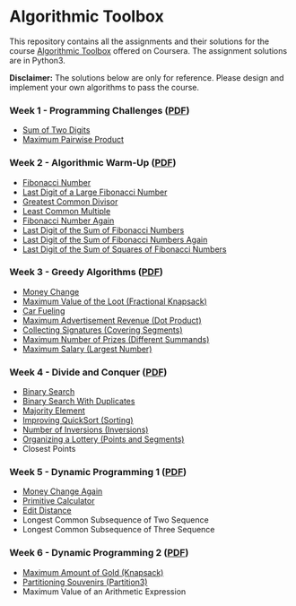 # Algorithmic Toolbox
This repository contains all the assignments and their solutions for the course [Algorithmic Toolbox](https://www.coursera.org/learn/algorithmic-toolbox?specialization=data-structures-algorithms) offered on Coursera. The assignment solutions are in Python3.

__Disclaimer:__ The solutions below are only for reference. Please design and implement your own algorithms to pass the course.

### Week 1 - Programming Challenges ([PDF](https://github.com/murilogustineli/Data-Structures-and-Algorithms/blob/main/1-Algorithmic-Toolbox/Assignment-Descriptions/week1_programming_challenges.pdf))
- [Sum of Two Digits](https://github.com/murilogustineli/Data-Structures-and-Algorithms/blob/main/1-Algorithmic-Toolbox/Programming-Solutions/1.1-APlusB.py)
- [Maximum Pairwise Product](https://github.com/murilogustineli/Data-Structures-and-Algorithms/blob/main/1-Algorithmic-Toolbox/Programming-Solutions/1.2-max_pairwise_product_optimized.py)

### Week 2 - Algorithmic Warm-Up ([PDF](https://github.com/murilogustineli/Data-Structures-and-Algorithms/blob/main/1-Algorithmic-Toolbox/Assignment-Descriptions/week2_algorithmic_warmup.pdf))
- [Fibonacci Number](https://github.com/murilogustineli/Data-Structures-and-Algorithms/blob/main/1-Algorithmic-Toolbox/Programming-Solutions/2.1-fibonacci.py)
- [Last Digit of a Large Fibonacci Number](https://github.com/murilogustineli/Data-Structures-and-Algorithms/blob/main/1-Algorithmic-Toolbox/Programming-Solutions/2.2-fibonacci_last_digit.py)
- [Greatest Common Divisor](https://github.com/murilogustineli/Data-Structures-and-Algorithms/blob/main/1-Algorithmic-Toolbox/Programming-Solutions/2.3-gcd.py)
- [Least Common Multiple](https://github.com/murilogustineli/Data-Structures-and-Algorithms/blob/main/1-Algorithmic-Toolbox/Programming-Solutions/2.4-lcm.py)
- [Fibonacci Number Again](https://github.com/murilogustineli/Data-Structures-and-Algorithms/blob/main/1-Algorithmic-Toolbox/Programming-Solutions/2.5-fibonacci_huge.py)
- [Last Digit of the Sum of Fibonacci Numbers](https://github.com/murilogustineli/Data-Structures-and-Algorithms/blob/main/1-Algorithmic-Toolbox/Programming-Solutions/2.6-fibonacci_sum_last_digit.py)
- [Last Digit of the Sum of Fibonacci Numbers Again](https://github.com/murilogustineli/Data-Structures-and-Algorithms/blob/main/1-Algorithmic-Toolbox/Programming-Solutions/2.7-fibonacci_partial_sum.py)
- [Last Digit of the Sum of Squares of Fibonacci Numbers](https://github.com/murilogustineli/Data-Structures-and-Algorithms/blob/main/1-Algorithmic-Toolbox/Programming-Solutions/2.8-fibonacci_sum_squares.py)

### Week 3 - Greedy Algorithms ([PDF](https://github.com/murilogustineli/Data-Structures-and-Algorithms/blob/main/1-Algorithmic-Toolbox/Assignment-Descriptions/week3_greedy_algorithms.pdf))
- [Money Change](https://github.com/murilogustineli/Data-Structures-and-Algorithms/blob/main/1-Algorithmic-Toolbox/Programming-Solutions/3.1-change.py)
- [Maximum Value of the Loot (Fractional Knapsack)](https://github.com/murilogustineli/Data-Structures-and-Algorithms/blob/main/1-Algorithmic-Toolbox/Programming-Solutions/3.2-fractional_knapsack.py)
- [Car Fueling](https://github.com/murilogustineli/Data-Structures-and-Algorithms/blob/main/1-Algorithmic-Toolbox/Programming-Solutions/3.3-car_fueling.py)
- [Maximum Advertisement Revenue (Dot Product)](https://github.com/murilogustineli/Data-Structures-and-Algorithms/blob/main/1-Algorithmic-Toolbox/Programming-Solutions/3.4-dot_product.py)
- [Collecting Signatures (Covering Segments)](https://github.com/murilogustineli/Data-Structures-and-Algorithms/blob/main/1-Algorithmic-Toolbox/Programming-Solutions/3.5-covering_segments.py)
- [Maximum Number of Prizes (Different Summands)](https://github.com/murilogustineli/Data-Structures-and-Algorithms/blob/main/1-Algorithmic-Toolbox/Programming-Solutions/3.6-different_summands.py)
- [Maximum Salary (Largest Number)](https://github.com/murilogustineli/Data-Structures-and-Algorithms/blob/main/1-Algorithmic-Toolbox/Programming-Solutions/3.7-largest_number.py)

### Week 4 - Divide and Conquer ([PDF](https://github.com/murilogustineli/Data-Structures-and-Algorithms/blob/main/1-Algorithmic-Toolbox/Assignment-Descriptions/week4_divide_and_conquer.pdf))
- [Binary Search](https://github.com/murilogustineli/Data-Structures-and-Algorithms/blob/main/1-Algorithmic-Toolbox/Programming-Solutions/4.1-binary_search.py)
- [Binary Search With Duplicates](https://github.com/murilogustineli/Data-Structures-and-Algorithms/blob/main/1-Algorithmic-Toolbox/Programming-Solutions/4.2-binary_search_duplicate.py)
- [Majority Element](https://github.com/murilogustineli/Data-Structures-and-Algorithms/blob/main/1-Algorithmic-Toolbox/Programming-Solutions/4.3-majority_element.py)
- [Improving QuickSort (Sorting)](https://github.com/murilogustineli/Data-Structures-and-Algorithms/blob/main/1-Algorithmic-Toolbox/Programming-Solutions/4.4-sorting.py)
- [Number of Inversions (Inversions)](https://github.com/murilogustineli/Data-Structures-and-Algorithms/blob/main/1-Algorithmic-Toolbox/Programming-Solutions/4.5-inversions.py)
- [Organizing a Lottery (Points and Segments)](https://github.com/murilogustineli/Data-Structures-and-Algorithms/blob/main/1-Algorithmic-Toolbox/Programming-Solutions/4.6-points_and_segments.py)
- Closest Points

### Week 5 - Dynamic Programming 1 ([PDF](https://github.com/murilogustineli/Data-Structures-and-Algorithms/blob/main/1-Algorithmic-Toolbox/Assignment-Descriptions/week5_dynamic_programming1.pdf))
- [Money Change Again](https://github.com/murilogustineli/Data-Structures-and-Algorithms/blob/main/1-Algorithmic-Toolbox/Programming-Solutions/5.1-change_dp.py)
- [Primitive Calculator](https://github.com/murilogustineli/Data-Structures-and-Algorithms/blob/main/1-Algorithmic-Toolbox/Programming-Solutions/5.2-primitive_calculator.py)
- [Edit Distance](https://github.com/murilogustineli/Data-Structures-and-Algorithms/blob/main/1-Algorithmic-Toolbox/Programming-Solutions/5.3-edit_distance.py)
- Longest Common Subsequence of Two Sequence
- Longest Common Subsequence of Three Sequence

### Week 6 - Dynamic Programming 2 ([PDF](https://github.com/murilogustineli/Data-Structures-and-Algorithms/blob/main/1-Algorithmic-Toolbox/Assignment-Descriptions/week6_dynamic_programming2.pdf))
- [Maximum Amount of Gold (Knapsack)](https://github.com/murilogustineli/Data-Structures-and-Algorithms/blob/main/1-Algorithmic-Toolbox/Programming-Solutions/6.1-knapsack.py)
- [Partitioning Souvenirs (Partition3)](https://github.com/murilogustineli/Data-Structures-and-Algorithms/blob/main/1-Algorithmic-Toolbox/Programming-Solutions/6.2-partition3.py)
- Maximum Value of an Arithmetic Expression

